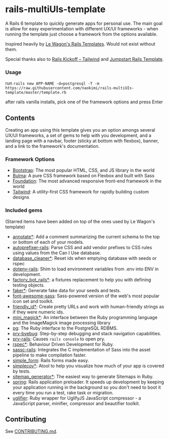 # rails-multiUIs-template
A Rails 6 template to quickly generate apps for personal use. The main goal is allow for easy experimentation with different UX/UI frameworks - when running the template just choose a framework from the options available.

Inspired heavily by [Le Wagon's Rails Templates](https://github.com/lewagon/rails-templates). Would not exist without them.

Special thanks also to [Rails Kickoff – Tailwind](https://github.com/justalever/kickoff_tailwind) and [Jumpstart Rails Template](https://github.com/excid3/jumpstart).

### Usage

run `rails new APP-NAME -d=postgresql -T -m https://raw.githubusercontent.com/naokimi/rails-multiUIs-template/master/template.rb`

after rails vanilla installs, pick one of the framework options and press Enter

## Contents

Creating an app using this template gives you an option amongs several UX/UI frameworks, a set of gems to help with you development, and a landing page with a navbar, footer (sticky at bottom with flexbox), banner, and a link to the framework's documentation.

### Framework Options

- [Bootstrap](https://getbootstrap.com/): The most popular HTML, CSS, and JS library in the world
- [Bulma](https://bulma.io/): A pure CSS framework based on Flexbox and built with Sass
- [Foundation](https://get.foundation/): The most advanced responsive front-end framework in the world
- [Tailwind](https://tailwindcss.com/): A utility-first CSS framework for rapidly building custom designs

### Included gems
(Starred items have been added on top of the ones used by Le Wagon's template)

- [annotate\*](https://github.com/ctran/annotate_models): Add a comment summarizing the current schema to the top or bottom of each of your models.
- [autoprefixer-rails](https://github.com/ai/autoprefixer-rails): Parse CSS and add vendor prefixes to CSS rules using values from the Can I Use database.
- [database_cleaner\*](https://github.com/DatabaseCleaner): Reset ids when emptying database with seeds or rspec
- [dotenv-rails](https://github.com/bkeepers/dotenv): Shim to load environment variables from .env into ENV in development.
- [factory_bot_rails\*](https://github.com/thoughtbot/factory_bot_rails): a fixtures replacement to help you with defining testing objects.
- [faker\*](https://github.com/faker-ruby/faker): Generate fake data for your seeds and tests.
- [font-awesome-sass](https://github.com/FortAwesome/font-awesome-sass): Sass-powered version of the web's most popular icon set and toolkit.
- [friendly_id\*](https://github.com/norman/friendly_id): Create pretty URLs and work with human-friendly strings as if they were numeric ids.
- [mini_magick\*](https://github.com/minimagick/minimagick): An interface between the Ruby programming language and the ImageMagick image processing library
- [pg](https://github.com/ged/ruby-pg): The Ruby interface to the PostgreSQL RDBMS.
- [pry-byebug](https://github.com/deivid-rodriguez/pry-byebug): Step-by-step debugging and stack navigation capabilities.
- [pry-rails](https://github.com/rweng/pry-rails): Causes `rails console` to open pry.
- [rspec\*](https://github.com/rspec/rspec): Behaviour Driven Development for Ruby.
- [sassc-rails](https://github.com/sass/sassc-rails): Integrates the C implementation of Sass into the asset pipeline to make compilation faster.
- [simple_form](https://github.com/heartcombo/simple_form): Rails forms made easy.
- [simplecov\*](https://github.com/simplecov-ruby/simplecov): Atool to help you visualize how much of your app is covered by tests.
- [sitemap_generator\*](https://github.com/kjvarga/sitemap_generator): The easiest way to generate Sitemaps in Ruby.
- [spring](https://github.com/rails/spring): Rails application preloader. It speeds up development by keeping your application running in the background so you don't need to boot it every time you run a test, rake task or migration.
- [uglifier](https://github.com/mishoo/UglifyJS): Ruby wrapper for UglifyJS JavaScript compressor - a JavaScript parser, minifier, compressor and beautifier toolkit.

## Contributing
See [CONTRIBUTING.md](https://github.com/naokimi/rails-multiUIs-template/blob/master/CONTRIBUTING.md).
